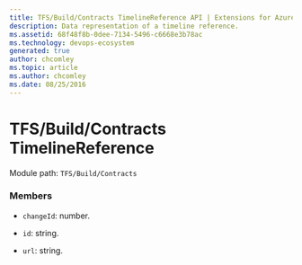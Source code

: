 ```yaml
---
title: TFS/Build/Contracts TimelineReference API | Extensions for Azure DevOps Services
description: Data representation of a timeline reference.
ms.assetid: 68f48f8b-0dee-7134-5496-c6668e3b78ac
ms.technology: devops-ecosystem
generated: true
author: chcomley
ms.topic: article
ms.author: chcomley
ms.date: 08/25/2016
---
```


# TFS/Build/Contracts TimelineReference

Module path: `TFS/Build/Contracts`


### Members

* `changeId`: number. 

* `id`: string. 

* `url`: string. 

